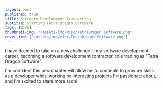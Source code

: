 ```yaml
---
layout: post
published: true
title: Software Development Contracting
subtitle: Starting Tetra Dragon Software
tags: [Work]
thumbnail-img: "/assets/img/misc/TetraDragon Software.png"
cover-img: ["/assets/img/misc/TetraDragon Software.png"]
---
```


I have decided to take on a new challenge in my software development career, becoming a software development contractor, sole trading as "Tetra Dragon Software".

I'm confident this new chapter will allow me to continute to grow my skills as a developer whilst working on interesting projects I'm passionate about, and I'm excited to share more soon!